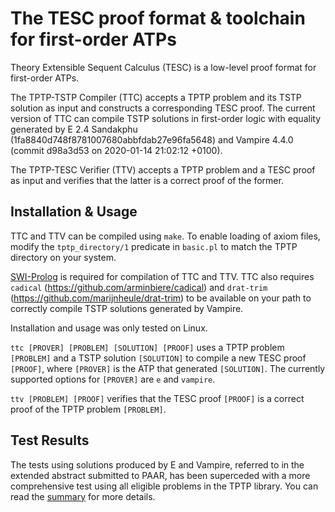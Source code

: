 # The TESC proof format & toolchain for first-order ATPs

Theory Extensible Sequent Calculus (TESC) is a low-level proof format for 
first-order ATPs. 

The TPTP-TSTP Compiler (TTC) accepts a TPTP problem and its TSTP solution 
as input and constructs a corresponding TESC proof. The current version of 
TTC can compile TSTP solutions in first-order logic with equality generated 
by E 2.4 Sandakphu (1fa8840d748f8781007680abbfdab27e96fa5648) and
Vampire 4.4.0 (commit d98a3d53 on 2020-01-14 21:02:12 +0100). 

The TPTP-TESC Verifier (TTV) accepts a TPTP problem and a TESC proof as 
input and verifies that the latter is a correct proof of the former.

## Installation & Usage 

TTC and TTV can be compiled using `make`. To enable loading of axiom files, modify the `tptp_directory/1` predicate in `basic.pl` to match the TPTP directory on your system. 

[SWI-Prolog](https://www.swi-prolog.org/) is required for compilation of TTC and TTV.
TTC also requires `cadical` (https://github.com/arminbiere/cadical) and `drat-trim`
(https://github.com/marijnheule/drat-trim) to be available on your path to correctly 
compile TSTP solutions generated by Vampire. 

Installation and usage was only tested on Linux.

`ttc [PROVER] [PROBLEM] [SOLUTION] [PROOF]` uses a TPTP problem `[PROBLEM]` 
and a TSTP solution `[SOLUTION]` to compile a new TESC proof `[PROOF]`, where 
`[PROVER]` is the ATP that generated `[SOLUTION]`. The currently supported 
options for `[PROVER]` are `e` and `vampire`.

`ttv [PROBLEM] [PROOF]` verifies that the TESC proof `[PROOF]` is a 
correct proof of the TPTP problem `[PROBLEM]`. 

## Test Results

The tests using solutions produced by E and Vampire, referred to in the 
extended abstract submitted to PAAR, has been superceded with a more
comprehensive test using all eligible problems in the TPTP library.
You can read the [summary](https://github.com/skbaek/tesc/blob/master/Test%20Results/Summary.md) for more details.
